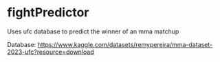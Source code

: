 # fightPredictor
Uses ufc database to predict the winner of an mma matchup

Database: https://www.kaggle.com/datasets/remypereira/mma-dataset-2023-ufc?resource=download

